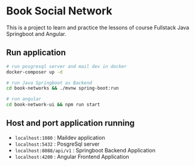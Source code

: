 # Book Social Network
This is a project to learn and practice the lessons of course Fullstack Java Springboot and Angular.

## Run application
```bash
# run posgresql server and mail dev in docker
docker-composer up -d

# run Java Springboot as Backend
cd book-networks && ./mvnw spring-boot:run

# run angular
cd book-network-ui && npm run start
```

## Host and port application running
* `localhost:1080` : Maildev application
* `localhost:5432` : PosgreSql server
* `localhost:8088/api/v1` : Springboot Backend Application
* `localhost:4200` : Angular Frontend Application